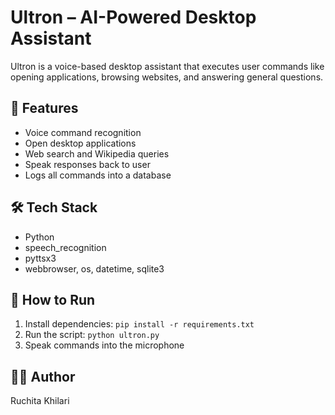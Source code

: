 # Ultron – AI-Powered Desktop Assistant

Ultron is a voice-based desktop assistant that executes user commands like opening applications, browsing websites, and answering general questions.

## 🚀 Features
- Voice command recognition
- Open desktop applications
- Web search and Wikipedia queries
- Speak responses back to user
- Logs all commands into a database

## 🛠 Tech Stack
- Python
- speech_recognition
- pyttsx3
- webbrowser, os, datetime, sqlite3

## 🔧 How to Run
1. Install dependencies: `pip install -r requirements.txt`  
2. Run the script: `python ultron.py`  
3. Speak commands into the microphone

## 👩‍💻 Author
Ruchita Khilari
